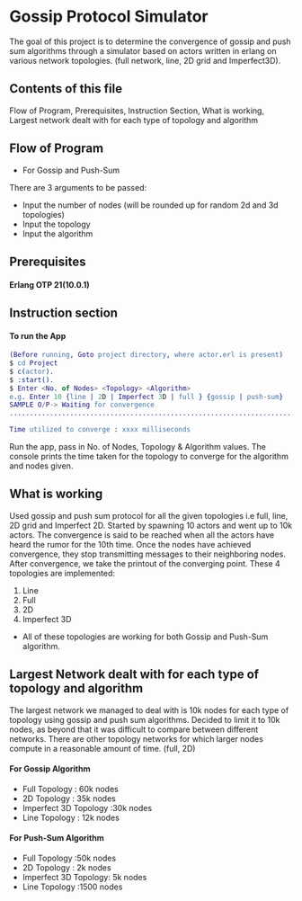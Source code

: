 # Gossip Protocol Simulator

The goal of this project is to determine the convergence of gossip and push sum algorithms through a simulator based on actors written in erlang on various network topologies. (full network, line, 2D grid and Imperfect3D).

## Contents of this file

Flow of Program, Prerequisites, Instruction Section, What is working, Largest network dealt with for each type of topology and algorithm

## Flow of Program

* For Gossip and Push-Sum

There are 3 arguments to be passed:

* Input the number of nodes (will be rounded up for random 2d and 3d topologies)
* Input the topology
* Input the algorithm


## Prerequisites

#### Erlang OTP 21(10.0.1)


## Instruction section

#### To run the App

```erlang
(Before running, Goto project directory, where actor.erl is present)
$ cd Project
$ c(actor).
$ :start().
$ Enter <No. of Nodes> <Topology> <Algorithm>
e.g. Enter 10 {line | 2D | Imperfect 3D | full } {gossip | push-sum}
SAMPLE O/P-> Waiting for convergence
.................................................................................................................................................................

Time utilized to converge : xxxx milliseconds
```
Run the app, pass in No. of Nodes, Topology & Algorithm values. The console prints the time taken for the topology to converge for the algorithm and nodes given.


## What is working
Used gossip and push sum protocol for all the given topologies i.e full, line, 2D grid and Imperfect 2D. Started by spawning 10 actors and went up to 10k actors. The convergence is said to be reached when all the actors have heard the rumor for the 10th time. Once the nodes have achieved convergence, they stop transmitting messages to their neighboring nodes. After convergence, we take the printout of the converging point.
These 4 topologies are implemented:

1. Line
2. Full
3. 2D
4. Imperfect 3D


* All of these topologies are working for both Gossip and Push-Sum algorithm.


## Largest Network dealt with for each type of topology and algorithm

The largest network we managed to deal with is 10k nodes for each type of  topology using gossip and push sum algorithms. Decided to limit it to 10k nodes, as beyond that it was difficult to compare between different networks. There are other topology networks for which larger nodes compute in a reasonable amount of time. (full, 2D)

#### For Gossip Algorithm
* Full Topology : 60k nodes
* 2D Topology : 35k nodes
* Imperfect 3D Topology :30k  nodes
* Line Topology : 12k  nodes


#### For Push-Sum Algorithm
* Full Topology :50k nodes
* 2D Topology  : 2k  nodes
* Imperfect 3D Topology: 5k nodes
* Line Topology :1500 nodes
